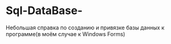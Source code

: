 # Sql-DataBase-
Небольшая справка по созданию и привязке базы данных к программе(в моём случае к Windows Forms)
